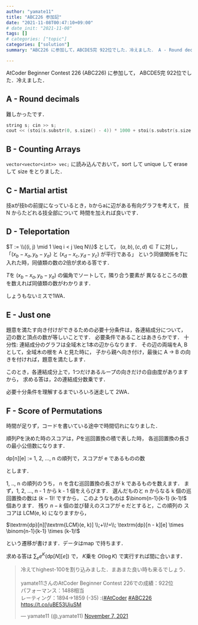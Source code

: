 ```yaml
---
author: "yamate11"
title: "ABC226 参加記"
date: "2021-11-08T00:47:10+09:00"
# date_init: "2021-11-08"
tags: []
# categories: ["topic"]
categories: ["solution"]
summary: "ABC226 に参加して，ABCDE5完 922位でした．冷えました． A - Round decimals;  B - Counting Arrays; C - Martial artist; D - Teleportation; E - Just one; F - Score of Permutations"

---
```


AtCoder Beginner Contest 226 (ABC226) に参加して，
ABCDE5完 922位でした．冷えました．

## A - Round decimals

難しかったです．

```cpp
string s; cin >> s;
cout << (stoi(s.substr(0, s.size() - 4)) * 1000 + stoi(s.substr(s.size() - 3) + 500) / 1000 << endl;
```

## B - Counting Arrays

`vector<vector<int>> vec;` に読み込んでおいて，sort して unique して erase して size をとりました．

## C - Martial artist

技aが技bの前提になっているとき，bからaに辺がある有向グラフを考えて，
技N からたどれる技全部について 時間を加えれば良いです．

## D - Teleportation

$T := \\{(i, j) \mid 1 \leq i < j \leq N\\}$ として，
$(a,b), (c,d) \in T$ に対し，
「$(x_b - x_a, y_b - y_a)$ と $(x_d - x_c, y_d - y_c)$ が平行である」
という同値関係を$T$に入れた時，同値類の数の2倍が求める答です．

$T$を $(x_b - x_a, y_b - y_a)$ の偏角でソートして，隣り合う要素が
異なるところの数を数えれば同値類の数がわかります．

しょうもないミスで1WA．

## E - Just one

題意を満たす向き付けができるための必要十分条件は，各連結成分について，
辺の数と頂点の数が等しいことです．
必要条件であることはあきらかです．
十分性: 連結成分のグラフは全域木と1本の辺からなります．
その辺の両端をA, B として，全域木の根を A と見た時に，
子から親へ向き付け，最後に A → B の向きを付ければ，題意を満たします．

このとき，各連結成分上で，1つだけあるループの向きだけの自由度がありますから，
求める答は，2の連結成分数乗です．

必要十分条件を理解するまでいろいろ迷走して 2WA．

## F - Score of Permutations

時間が足りず，コードを書いている途中で時間切れになりました．

順列$P$を決めた時のスコアは，$P$を巡回置換の積で表した時，
各巡回置換の長さの最小公倍数になります．

dp[n][e] := 1, 2, ..., n の順列で，スコアが e であるものの数

とします．

1, .., n の順列のうち，
n を含む巡回置換の長さが k であるものを数えます．
まず，1, 2, ..., n - 1 から k - 1 個をえらびます．
選んだものと n からなる k 個の巡回置換の数は $(k - 1)!$ ですから，
このようなものは $\binom{n-1}{k-1} (k-1)!$ 個あります．
残り $n - k$ 個の並び替えのスコアが e だとすると，この順列の
スコアは LCM(e, k) になりますから，

$\textrm{dp}[n][\textrm{LCM}(e, k)] \\;+\\!=\\;
 \textrm{dp}[n - k][e] \times \binom{n-1}{k-1} \times (k-1)!$
 
 という遷移が書けます．データはmap で持ちます．
 
 求める答は $\sum_{e} e^K (\textrm{dp}[N][e])$ で，
 $K$乗を $O(\log K)$ で実行すれば間に合います．




<blockquote class="twitter-tweet"><p lang="ja" dir="ltr">冷えてhighest-100を割り込みました．まあまた良い時も来るでしょう．<br><br>yamate11さんのAtCoder Beginner Contest 226での成績：922位<br>パフォーマンス：1488相当<br>レーティング：1894→1859 (-35) :(<a href="https://twitter.com/hashtag/AtCoder?src=hash&amp;ref_src=twsrc%5Etfw">#AtCoder</a> <a href="https://twitter.com/hashtag/ABC226?src=hash&amp;ref_src=twsrc%5Etfw">#ABC226</a> <a href="https://t.co/uBE53UiuSM">https://t.co/uBE53UiuSM</a></p>&mdash; yamate11 (@_yamate11) <a href="https://twitter.com/_yamate11/status/1457346149929472008?ref_src=twsrc%5Etfw">November 7, 2021</a></blockquote> <script async src="https://platform.twitter.com/widgets.js" charset="utf-8"></script>



